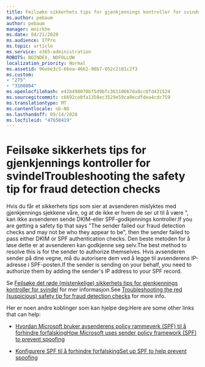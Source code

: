 ```yaml
---
title: Feilsøke sikkerhets tips for gjenkjennings kontroller for svindel
ms.author: pebaum
author: pebaum
manager: mnirkhe
ms.date: 04/21/2020
ms.audience: ITPro
ms.topic: article
ms.service: o365-administration
ROBOTS: NOINDEX, NOFOLLOW
localization_priority: Normal
ms.assetid: 96ebe3c5-66ea-4662-98b7-052c2181c2f3
ms.custom:
- "275"
- "3100004"
ms.openlocfilehash: e42b498070bf5d9bfc36110667da8cc0fd431524
ms.sourcegitcommit: c6692ce0fa1358ec3529e59ca0ecdfdea4cdc759
ms.translationtype: MT
ms.contentlocale: nb-NO
ms.lasthandoff: 09/14/2020
ms.locfileid: "47658419"
---
```

# <a name="troubleshooting-the-safety-tip-for-fraud-detection-checks"></a><span data-ttu-id="aaf56-102">Feilsøke sikkerhets tips for gjenkjennings kontroller for svindel</span><span class="sxs-lookup"><span data-stu-id="aaf56-102">Troubleshooting the safety tip for fraud detection checks</span></span>

<span data-ttu-id="aaf56-103">Hvis du får et sikkerhets tips som sier at avsenderen mislyktes med gjenkjennings sjekkene våre, og at de ikke er hvem de ser ut til å være ", kan ikke avsenderen sende DKIM-eller SPF-godkjennings kontroller.</span><span class="sxs-lookup"><span data-stu-id="aaf56-103">If you are getting a safety tip that says "The sender failed our fraud detection checks and may not be who they appear to be", then the sender failed to pass either DKIM or SPF authentication checks.</span></span> <span data-ttu-id="aaf56-104">Den beste metoden for å løse dette er at avsenderen kan godkjenne seg selv.</span><span class="sxs-lookup"><span data-stu-id="aaf56-104">The best method to resolve this is for the sender to authorize themselves.</span></span> <span data-ttu-id="aaf56-105">Hvis avsenderen sender på dine vegne, må du autorisere dem ved å legge til avsenderens IP-adresse i SPF-posten.</span><span class="sxs-lookup"><span data-stu-id="aaf56-105">If the sender is sending on your behalf, you need to authorize them by adding the sender's IP address to your SPF record.</span></span>
  
<span data-ttu-id="aaf56-106">Se [Feilsøke det røde (mistenkelige) sikkerhets tips for gjenkjennings kontroller for svindel](https://blogs.msdn.microsoft.com/tzink/2016/11/02/troubleshooting-the-red-suspicious-safety-tip-for-fraud-detection-checks/) for mer informasjon.</span><span class="sxs-lookup"><span data-stu-id="aaf56-106">See [Troubleshooting the red (suspicious) safety tip for fraud detection checks](https://blogs.msdn.microsoft.com/tzink/2016/11/02/troubleshooting-the-red-suspicious-safety-tip-for-fraud-detection-checks/) for more info.</span></span>
  
<span data-ttu-id="aaf56-107">Her er noen andre koblinger som kan hjelpe deg:</span><span class="sxs-lookup"><span data-stu-id="aaf56-107">Here are some other links that can help:</span></span>
  
- [<span data-ttu-id="aaf56-108">Hvordan Microsoft bruker avsenderens policy rammeverk (SPF) til å forhindre forfalsking</span><span class="sxs-lookup"><span data-stu-id="aaf56-108">How Microsoft uses sender policy framework (SPF) to prevent spoofing</span></span>](https://docs.microsoft.com/microsoft-365/security/office-365-security/how-office-365-uses-spf-to-prevent-spoofing)

- [<span data-ttu-id="aaf56-109">Konfigurere SPF til å forhindre forfalsking</span><span class="sxs-lookup"><span data-stu-id="aaf56-109">Set up SPF to help prevent spoofing</span></span>](https://docs.microsoft.com/microsoft-365/security/office-365-security/set-up-spf-in-office-365-to-help-prevent-spoofing)
